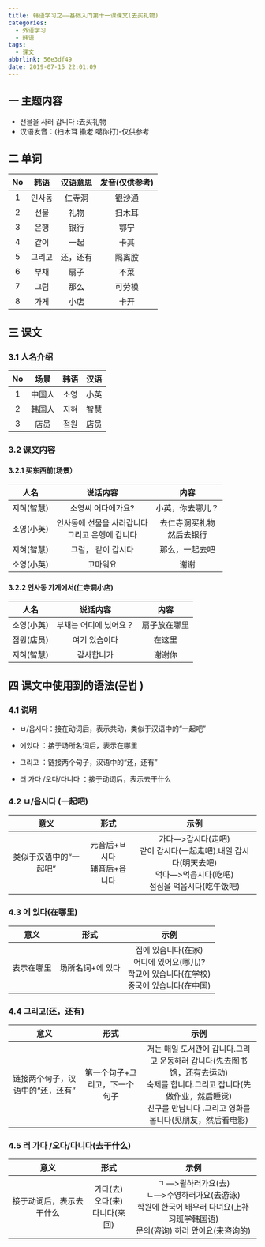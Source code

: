 ```yaml
---
title: 韩语学习之——基础入门第十一课课文(去买礼物)
categories:
  - 外语学习
  - 韩语
tags:
  - 课文
abbrlink: 56e3df49
date: 2019-07-15 22:01:09
---
```

##   一 主题内容

* 선물을 사러 갑니다  :去买礼物
* 汉语发音：(扫木耳 撒老 噶你打)-仅供参考

<!--more-->


## 二 单词

|  No  |  韩语  | 汉语意思 | 发音(仅供参考) |
| :--: | :----: | :------: | :------------: |
|  1   | 인사동 |  仁寺洞  |     银沙通     |
|  2   |  선물  |   礼物   |     扫木耳     |
|  3   |  은행  |   银行   |      鄂宁      |
|  4   |  같이  |   一起   |      卡其      |
|  5   | 그리고 | 还，还有 |     隔离股     |
|  6   |  부채  |   扇子   |      不菜      |
|  7   |  그럼  |   那么   |     可劳模     |
|  8   |  가게  |   小店   |      卡开      |

## 三 课文

### 3.1 人名介绍

|  No  |  场景  | 韩语 | 汉语 |
| :--: | :----: | :--: | :--: |
|  1   | 中国人 | 소영 | 小英 |
|  2   | 韩国人 | 지혀 | 智慧 |
|  3   |  店员  | 점원 | 店员 |

### 3.2 课文内容

#### 3.2.1 买东西前(场景）


|    人名    |                      说话内容                       |             内容              |
| :--------: | :-------------------------------------------------: | :---------------------------: |
| 지혀(智慧) |                 소영씨 어다에가요?                  |       小英，你去哪儿？        |
| 소영(小英) | 인사동에 선물을 사러갑니다<br/>그리고 은헹에 갑니다 | 去仁寺洞买礼物<br/>然后去银行 |
| 지혀(智慧) |                 그럼， 같이 갑시다                  |        那么，一起去吧         |
| 소영(小英) |                      고마워요                       |             谢谢              |

#### 3.2.2 인사동 가게에서(仁寺洞小店)

|    人名    |        说话内容        |     内容     |
| :--------: | :--------------------: | :----------: |
| 소영(小英) | 부채는 어디에 닜어요？ | 扇子放在哪里 |
| 점원(店员) |     여기 있습이다      |    在这里    |
| 지혀(智慧) |       감사합니가       |    谢谢你    |



##  四 课文中使用到的语法(문법 )

### 4.1 说明

* ㅂ/읍시다：接在动词后，表示共动，类似于汉语中的“一起吧”

* 에있다 ：接于场所名词后，表示在哪里

* 그리고 ：链接两个句子，汉语中的“还，还有”

* 러  가다 /오다/다니다 ：接于动词后，表示去干什么

  

### 4.2 ㅂ/읍시다 (一起吧)

|          意义          |                 形式                 |                             示例                             |
| :--------------------: | :----------------------------------: | :----------------------------------------------------------: |
| 类似于汉语中的“一起吧” | 元音后+ㅂ시다<br>辅音后+읍니다 <br/> | 가다—>갑시다(走吧)<br/>같이 갑시다(一起走吧).내일 갑시다(明天去吧)<br/>먹다—>먹읍시다(吃吧)<br/>점심을 먹읍시다(吃午饭吧)<br/> |

### 4.3 에 있다(在哪里)

|    意义    |       形式       |                             示例                             |
| :--------: | :--------------: | :----------------------------------------------------------: |
| 表示在哪里 | 场所名词+에 있다 | 집에 있습니다(在家)<br/>어디에 있어요(哪儿)?<br/>학교에 있습니다(在学校)<br/>중국에 있습니다(在中国)<br/> |

### 4.4 그리고(还，还有)

|               意义               |             形式              |                             示例                             |
| :------------------------------: | :---------------------------: | :----------------------------------------------------------: |
| 链接两个句子，汉语中的“还，还有” | 第一个句子+그리고，下一个句子 | 저는 매일 도서관에 갑니다.그리고 운동하러 갑니다(先去图书馆，还有去运动)<br/>숙제를 합니다.그리고 잡니다(先做作业，然后睡觉)<br/>친구를 만납니다 .그리고 영화를 봅니다(见朋友，然后看电影) |

### 4.5  러  가다 /오다/다니다(去干什么)

|           意义           |                    形式                     |                             示例                             |
| :----------------------: | :-----------------------------------------: | :----------------------------------------------------------: |
| 接于动词后，表示去干什么 | 가다(去)<br/>오다(来)<br/>다니다(来回)<br/> | ㄱ —>뮐하러가요(去)<br/>ㄴ—>수영하러가요(去游泳)<br/>학원에 한국어 배우러 다녀요(上补习班学韩国语)<br/>문의(咨询) 하러 왔어요(来咨询的)<br/> |